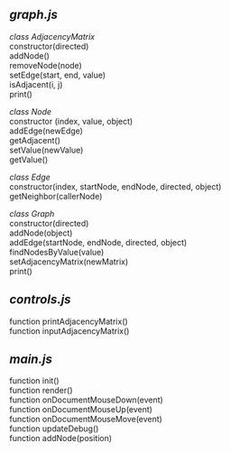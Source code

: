 ## **_graph.js_**

*class AdjacencyMatrix*  
constructor(directed)  
addNode()  
removeNode(node)  
setEdge(start, end, value)  
isAdjacent(i, j)  
print()  

*class Node*  
constructor (index, value, object)    	
addEdge(newEdge)  
getAdjacent()  
setValue(newValue)  
getValue()  

*class Edge*  
constructor(index, startNode, endNode, directed, object)  
getNeighbor(callerNode)  

*class Graph*  
constructor(directed)  
addNode(object)  
addEdge(startNode, endNode, directed, object)  	
findNodesByValue(value)  
setAdjacencyMatrix(newMatrix)  
print()  


## **_controls.js_**

function printAdjacencyMatrix()  
function inputAdjacencyMatrix()  


## **_main.js_**

function init()  
function render()  
function onDocumentMouseDown(event)  
function onDocumentMouseUp(event)  
function onDocumentMouseMove(event)  
function updateDebug()  
function addNode(position)  